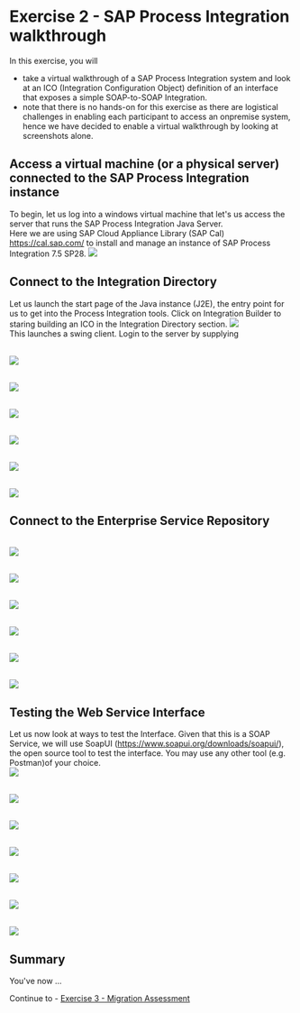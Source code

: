 # Exercise 2 - SAP Process Integration walkthrough

In this exercise, you will

- take a virtual walkthrough of a SAP Process Integration system and look at an ICO (Integration Configuration Object) definition of an interface that exposes a simple SOAP-to-SOAP Integration.
- note that there is no hands-on for this exercise as there are logistical challenges in enabling each participant to access an onpremise system, hence we have decided to enable a virtual walkthrough by looking at screenshots alone.

## Access a virtual machine (or a physical server) connected to the SAP Process Integration instance
To begin, let us log into a windows virtual machine that let's us access the server that runs the SAP Process Integration Java Server. <br> Here we are using SAP Cloud Appliance Library (SAP Cal) https://cal.sap.com/ to install and manage an instance of SAP Process Integration 7.5 SP28. 
![](/exercises/ex2/images/ex2_14.png)

## Connect to the Integration Directory
Let us launch the start page of the Java instance (J2E), the entry point for us to get into the Process Integration tools. Click on Integration Builder to staring building an ICO in the Integration Directory section.
![](/exercises/ex2/images/ex2_1.png)
<br> This launches a swing client. Login to the server by supplying 

<br>![](/exercises/ex2/images/ex2_2.png)

<br>![](/exercises/ex2/images/ex2_3.png)

<br>![](/exercises/ex2/images/ex2_4.png)

<br>![](/exercises/ex2/images/ex2_5.png)

<br>![](/exercises/ex2/images/ex2_6.png)

<br>![](/exercises/ex2/images/ex2_7.png)


## Connect to the Enterprise Service Repository

<br>![](/exercises/ex2/images/ex2_8.png)

<br>![](/exercises/ex2/images/ex2_9.png)

<br>![](/exercises/ex2/images/ex2_10.png)

<br>![](/exercises/ex2/images/ex2_11.png)

<br>![](/exercises/ex2/images/ex2_12.png)

<br>![](/exercises/ex2/images/ex2_13.png)

## Testing the Web Service Interface
Let us now look at ways to test the Interface. Given that this is a SOAP Service, we will use SoapUI (https://www.soapui.org/downloads/soapui/), the open source tool to test the interface. You may use any other tool (e.g. Postman)of your choice.
<br>![](/exercises/ex2/images/ex2_15.png)

<br>![](/exercises/ex2/images/ex2_16.png)

<br>![](/exercises/ex2/images/ex2_17.png)

<br>![](/exercises/ex2/images/ex2_18.png)

<br>![](/exercises/ex2/images/ex2_19.png)

<br>![](/exercises/ex2/images/ex2_20.png)

<br>![](/exercises/ex2/images/ex2_22.png)



## Summary

You've now ...

Continue to - [Exercise 3 - Migration Assessment](../ex3/README.md)

